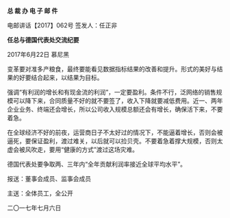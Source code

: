 **总 裁 办 电 子 邮 件**

 

电邮讲话【2017】062号           签发人：任正非

**任总与德国代表处交流纪要**

2017年6月22日  慕尼黑

变革要对准多产粮食，最终要能看见数据指标结果的改善和提升。形式的美好与结果的好要结合起来，以结果为目标。

强调“有利润的增长和有现金流的利润”，一定要盈利。条件不行，泛网络的销售规模可以降下来，合同质量不好的就不要签了，收入下降就要减低费用。近一、两年企业业务、终端还会增长，所以公司收入规模总额还会有增长，确保活下来，不要着急。

在全球经济不好的前夜，运营商日子不太好过的情况下，不能逼着增长，否则会被逼死，要保证盈利，渡过难关，以后就可以捡贝壳。不要着急着撑大规模，否则太虚会被风吹走，要用“健康的方式”渡过这场灾难。 

德国代表处要争取两、三年内“全年贡献利润率接近全球平均水平”。

 





报送：董事会成员、监事会成员

主送：全体员工，全公开

二〇一七年七月六日